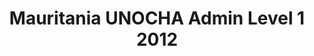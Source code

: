 ---
title: Mauritania UNOCHA Admin Level 1 2012
categories: 
    - data
geography: mauritania
partner: unocha
cat: logistics
year: 2012
layer: ocha-cod.mauritania-admin1-2012
api:
embed:
source: <a href="http://cod.humanitarianresponse.info/country-region/mali">SALB</a>
license: Humanitarian Use
updated: 3/28/2012
description: This layer depicts the first level administrative borders for Mauritania. Data obtained from the UN Office for the Coordination of Humanitarian Affairs (UN OCHA) [Common and Fundamental Operating Datasets Registry](http://cod.humanitarianresponse.info/). See the [Mauritania](http://cod.humanitarianresponse.info/country-region/Mauritania) registry for the most recent changes.
downloads:
    - type: shapefile
      link: http://dl.dropbox.com/u/72717685/ocha-mauritania-admin1.zip
    - type: sqlite
      link: http://dl.dropbox.com/u/72717685/ocha-mauritania-admin1.sqlite.zip
---